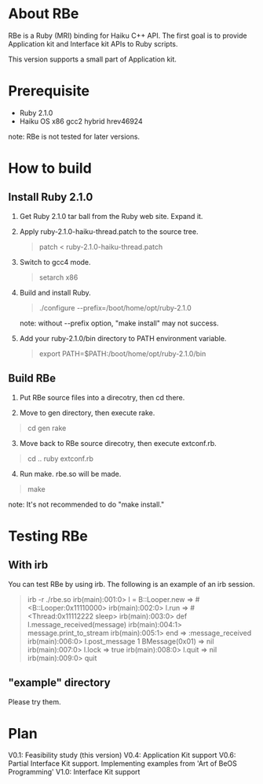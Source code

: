 
About RBe
=========

RBe is a Ruby (MRI) binding for Haiku C++ API. The first goal is to
provide Application kit and Interface kit APIs to Ruby scripts.

This version supports a small part of Application kit.

Prerequisite
============

 - Ruby 2.1.0 
 - Haiku OS x86 gcc2 hybrid hrev46924

 note: RBe is not tested for later versions.

How to build
=============

Install Ruby 2.1.0
------------------

1. Get Ruby 2.1.0 tar ball from the Ruby web site. Expand it.

2. Apply ruby-2.1.0-haiku-thread.patch to the source tree.

   > patch < ruby-2.1.0-haiku-thread.patch

3. Switch to gcc4 mode.

   > setarch x86

4. Build and install Ruby.

   > ./configure --prefix=/boot/home/opt/ruby-2.1.0

   note: without --prefix option, "make install" may not success.

5. Add your ruby-2.1.0/bin directory to PATH environment variable.

   > export PATH=$PATH:/boot/home/opt/ruby-2.1.0/bin

Build RBe
---------

1. Put RBe source files into a direcotry, then cd there.

2. Move to gen directory, then execute rake.

  > cd gen
  > rake

3. Move back to RBe source direcotry, then execute extconf.rb.

  > cd ..
  > ruby extconf.rb

4. Run make. rbe.so will be made.

  > make

  note: It's not recommended to do "make install."


Testing RBe
===========

With irb
--------

You can test RBe by using irb. The following is an example of an irb
session.

  > irb -r ./rbe.so
  irb(main):001:0> l = B::Looper.new
  => #<B::Looper:0x11110000>
  irb(main):002:0> l.run
  => #<Thread:0x11112222 sleep>
  irb(main):003:0> def l.message_received(message)
  irb(main):004:1>   message.print_to_stream
  irb(main):005:1> end
  => :message_received
  irb(main):006:0> l.post_message 1
  BMessage(0x01)
  => nil
  irb(main):007:0> l.lock
  => true
  irb(main):008:0> l.quit
  => nil
  irb(main):009:0> quit
  >  


"example" directory
-----------------

Please try them.


Plan
====

V0.1: Feasibility study (this version)
V0.4: Application Kit support
V0.6: Partial Interface Kit support. Implementing examples from 'Art
      of BeOS Programming'
V1.0: Interface Kit support

